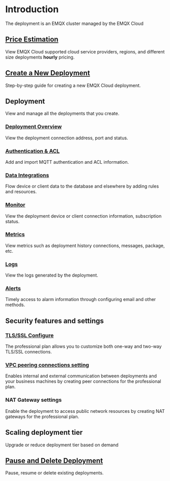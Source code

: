 # Introduction

The deployment is an EMQX cluster managed by the EMQX Cloud




## [Price Estimation](../price/calculator.md)
View EMQX Cloud supported cloud service providers, regions, and different size deployments **hourly** pricing.



## [Create a New Deployment](./create_deployment.md)

Step-by-step guide for creating a new EMQX Cloud deployment.



## Deployment

View and manage all the deployments that you create.

### [Deployment Overview](./view_deployment.md)

View the deployment connection address, port and status.


### [Authentication & ACL](./auth.md)

Add and import MQTT authentication and ACL information.

### [Data Integrations](../data_integration/introduction.md)

Flow device or client data to the database and elsewhere by adding rules and resources.

### [Monitor](./monitors.md)

View the deployment device or client connection information, subscription status.

### [Metrics](./metrics.md)

View metrics such as deployment history connections, messages, package, etc.

### [Logs](./logs.md)

View the logs generated by the deployment.

### [Alerts](./alerts.md)

Timely access to alarm information through configuring email and other methods.



## Security features and settings

### [TLS/SSL Configure](./tls_ssl.md)

The professional plan allows you to customize both one-way and two-way TLS/SSL connections.


### [VPC peering connections setting](./vpc_peering.md)

Enables internal and external communication between deployments and your business machines by creating peer connections for the professional plan.


### NAT Gateway settings

Enable the deployment to access public network resources by creating NAT gateways for the professional plan.


## Scaling deployment tier
Upgrade or reduce deployment tier based on demand


## [Pause and Delete Deployment](./delete_deployment.md)

Pause, resume or delete existing deployments.








